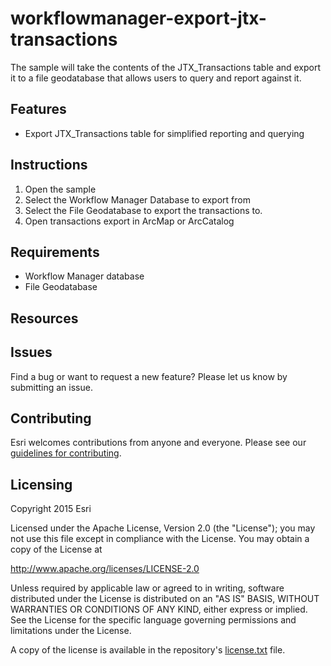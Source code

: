 # workflowmanager-export-jtx-transactions


The sample will take the contents of the JTX\_Transactions table and export it to a file geodatabase that allows users to query and report against it.


## Features


* Export JTX\_Transactions table for simplified reporting and querying


## Instructions


1. Open the sample 
2. Select the Workflow Manager Database to export from
3. Select the File Geodatabase to export the transactions to. 
4. Open transactions export in ArcMap or ArcCatalog


## Requirements

* Workflow Manager database 
* File Geodatabase 


## Resources




## Issues


Find a bug or want to request a new feature?  Please let us know by submitting an issue.


## Contributing


Esri welcomes contributions from anyone and everyone. Please see our [guidelines for contributing](https://github.com/esri/contributing).


## Licensing
Copyright 2015 Esri


Licensed under the Apache License, Version 2.0 (the "License");
you may not use this file except in compliance with the License.
You may obtain a copy of the License at


   http://www.apache.org/licenses/LICENSE-2.0


Unless required by applicable law or agreed to in writing, software
distributed under the License is distributed on an "AS IS" BASIS,
WITHOUT WARRANTIES OR CONDITIONS OF ANY KIND, either express or implied.
See the License for the specific language governing permissions and
limitations under the License.


A copy of the license is available in the repository's [license.txt]( https://raw.github.com/Esri/quickstart-map-js/master/license.txt) file.
